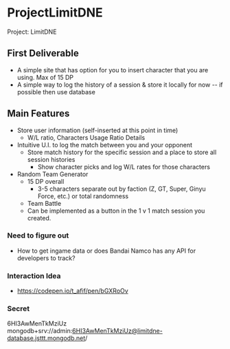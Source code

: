 # ProjectLimitDNE
Project: LimitDNE

## First Deliverable
- A simple site that has option for you to insert character that you are using. Max of 15 DP
- A simple way to log the history of a session & store it locally for now -- if possible then use database
## Main Features
- Store user information (self-inserted at this point in time)
  - W/L ratio, Characters Usage Ratio Details
- Intuitive U.I. to log the match between you and your opponent
  - Store match history for the specific session and a place to store all session histories
    - Show character picks and log W/L rates for those characters
- Random Team Generator
  - 15 DP overall
    - 3-5 characters separate out by faction (Z, GT, Super, Ginyu Force, etc.) or total randomness
  - Team Battle
  - Can be implemented as a button in the 1 v 1 match session you created.



### Need to figure out
- How to get ingame data or does Bandai Namco has any API for developers to track?


### Interaction Idea
- https://codepen.io/t_afif/pen/bGXRoOv


### Secret
6HI3AwMenTkMziUz
mongodb+srv://admin:6HI3AwMenTkMziUz@limitdne-database.jsttt.mongodb.net/
